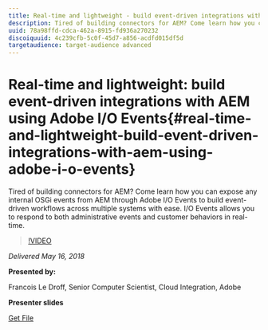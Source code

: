 ```yaml
---
title: Real-time and lightweight - build event-driven integrations with AEM using Adobe I/O Events
description: Tired of building connectors for AEM? Come learn how you can expose any internal OSGi events from AEM through Adobe I/O Events to build event-driven workflows across multiple systems with ease. I/O Events allows you to respond to both administrative events and customer behaviors in real-time.
uuid: 78a98ffd-cdca-462a-8915-fd936a270232
discoiquuid: 4c239cfb-5c0f-45d7-a856-acdfd015df5d
targetaudience: target-audience advanced
---
```

# Real-time and lightweight: build event-driven integrations with AEM using Adobe I/O Events{#real-time-and-lightweight-build-event-driven-integrations-with-aem-using-adobe-i-o-events}

Tired of building connectors for AEM? Come learn how you can expose any internal OSGi events from AEM through Adobe I/O Events to build event-driven workflows across multiple systems with ease. I/O Events allows you to respond to both administrative events and customer behaviors in real-time.

>[!VIDEO](https://video.tv.adobe.com/v/22501/?quality=9)

*Delivered May 16, 2018*

**Presented by:**

Francois Le Droff, Senior Computer Scientist, Cloud Integration, Adobe

**Presenter slides**

[Get File](assets/gem-2018-05-aem-events.pdf)

<!--
[Get back to the Overview](https://helpx.adobe.com/experience-manager/kt/eseminars/gems/aem-index.html)
-->
